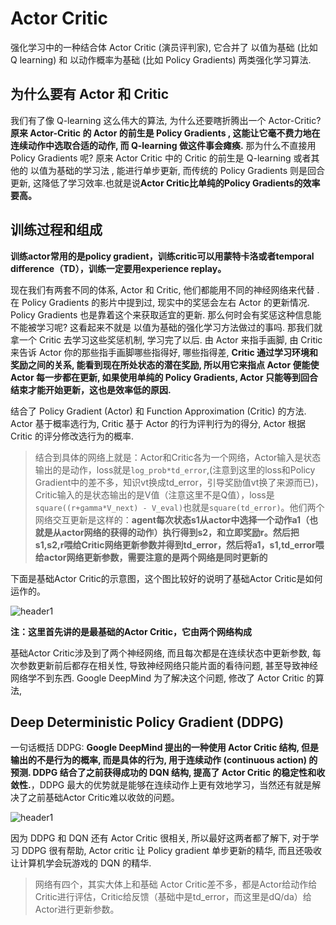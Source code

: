 # Actor Critic

强化学习中的一种结合体 Actor Critic (演员评判家), 它合并了 以值为基础 (比如 Q learning) 和 以动作概率为基础 (比如 Policy Gradients) 两类强化学习算法.

## 为什么要有 Actor 和 Critic

我们有了像 Q-learning 这么伟大的算法, 为什么还要瞎折腾出一个 Actor-Critic? **原来 Actor-Critic 的 Actor 的前生是 Policy Gradients , 这能让它毫不费力地在连续动作中选取合适的动作, 而 Q-learning 做这件事会瘫痪.** 那为什么不直接用 Policy Gradients 呢? 原来 Actor Critic 中的 Critic 的前生是 Q-learning 或者其他的 以值为基础的学习法 , 能进行单步更新, 而传统的 Policy Gradients 则是回合更新, 这降低了学习效率.也就是说**Actor Critic比单纯的Policy Gradients的效率要高。**

## 训练过程和组成

**训练actor常用的是policy gradient，训练critic可以用蒙特卡洛或者temporal difference（TD），训练一定要用experience replay。**

现在我们有两套不同的体系, Actor 和 Critic, 他们都能用不同的神经网络来代替 . 在 Policy Gradients 的影片中提到过, 现实中的奖惩会左右 Actor 的更新情况. Policy Gradients 也是靠着这个来获取适宜的更新. 那么何时会有奖惩这种信息能不能被学习呢? 这看起来不就是 以值为基础的强化学习方法做过的事吗. 那我们就拿一个 Critic 去学习这些奖惩机制, 学习完了以后. 由 Actor 来指手画脚, 由 Critic 来告诉 Actor 你的那些指手画脚哪些指得好, 哪些指得差, **Critic 通过学习环境和奖励之间的关系, 能看到现在所处状态的潜在奖励, 所以用它来指点 Actor 便能使 Actor 每一步都在更新, 如果使用单纯的 Policy Gradients, Actor 只能等到回合结束才能开始更新，这也是效率低的原因.**

结合了 Policy Gradient (Actor) 和 Function Approximation (Critic) 的方法. Actor 基于概率选行为, Critic 基于 Actor 的行为评判行为的得分, Actor 根据 Critic 的评分修改选行为的概率.

>结合到具体的网络上就是：Actor和Critic各为一个网络，Actor输入是状态输出的是动作，loss就是`log_prob*td_error`,(注意到这里的loss和Policy Gradient中的差不多，知识vt换成td_error，引导奖励值vt换了来源而已)，Critic输入的是状态输出的是V值（注意这里不是Q值），loss是`square((r+gamma*V_next) - V_eval)`也就是`square(td_error)`。他们两个网络交互更新是这样的：**agent每次状态s1从actor中选择一个动作a1（也就是从actor网络的获得的动作）执行得到s2，和立即奖励r。然后把s1,s2,r喂给Critic网络更新参数并得到td_error，然后将a1，s1,td_error喂给actor网络更新参数，需要注意的是两个网络是同时更新的**

下面是基础Actor Critic的示意图，这个图比较好的说明了基础Actor Critic是如何运作的。

<img src="{{ site.img_path }}/Machine Learning/Actor_Critic1.png" alt="header1" style="height:auto!important;width:auto%;max-width:1020px;"/>

**注：这里首先讲的是最基础的Actor Critic，它由两个网络构成**

基础Actor Critic涉及到了两个神经网络, 而且每次都是在连续状态中更新参数, 每次参数更新前后都存在相关性, 导致神经网络只能片面的看待问题, 甚至导致神经网络学不到东西. Google DeepMind 为了解决这个问题, 修改了 Actor Critic 的算法,




## Deep Deterministic Policy Gradient (DDPG)

一句话概括 DDPG: **Google DeepMind 提出的一种使用 Actor Critic 结构, 但是输出的不是行为的概率, 而是具体的行为, 用于连续动作 (continuous action) 的预测. DDPG 结合了之前获得成功的 DQN 结构, 提高了 Actor Critic 的稳定性和收敛性.**，DDPG 最大的优势就是能够在连续动作上更有效地学习，当然还有就是解决了之前基础Actor Critic难以收敛的问题。

<img src="{{ site.img_path }}/Machine Learning/DDPG1.png" alt="header1" style="height:auto!important;width:auto%;max-width:1020px;"/>

因为 DDPG 和 DQN 还有 Actor Critic 很相关, 所以最好这两者都了解下, 对于学习 DDPG 很有帮助, Actor critic 让 Policy gradient 单步更新的精华, 而且还吸收让计算机学会玩游戏的 DQN 的精华.

>网络有四个，其实大体上和基础 Actor Critic差不多，都是Actor给动作给Critic进行评估，Critic给反馈（基础中是td_error，而这里是dQ/da）给Actor进行更新参数。



